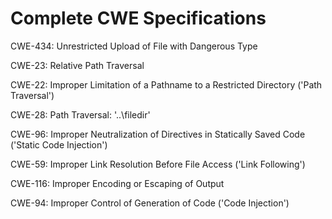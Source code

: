 

# Complete CWE Specifications

CWE-434: Unrestricted Upload of File with Dangerous Type

CWE-23: Relative Path Traversal

CWE-22: Improper Limitation of a Pathname to a Restricted Directory ('Path Traversal')

CWE-28: Path Traversal: '..\filedir'

CWE-96: Improper Neutralization of Directives in Statically Saved Code ('Static Code Injection')

CWE-59: Improper Link Resolution Before File Access ('Link Following')

CWE-116: Improper Encoding or Escaping of Output

CWE-94: Improper Control of Generation of Code ('Code Injection')